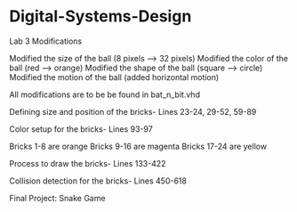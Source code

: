 # Digital-Systems-Design

Lab 3 Modifications

Modified the size of the ball (8 pixels --> 32 pixels)
Modified the color of the ball (red --> orange)
Modified the shape of the ball (square --> circle)
Modified the motion of the ball (added horizontal motion)

All modifications are to be be found in bat_n_bit.vhd

Defining size and position of the bricks-
Lines 23-24, 29-52, 59-89

Color setup for the bricks-
Lines 93-97

Bricks 1-8 are orange
Bricks 9-16 are magenta
Bricks 17-24 are yellow

Process to draw the bricks-
Lines 133-422

Collision detection for the bricks-
Lines 450-618

Final Project: Snake Game
